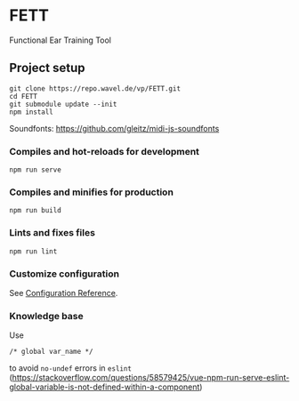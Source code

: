 # FETT
Functional Ear Training Tool

## Project setup
```
git clone https://repo.wavel.de/vp/FETT.git
cd FETT
git submodule update --init 
npm install
```

Soundfonts: https://github.com/gleitz/midi-js-soundfonts
### Compiles and hot-reloads for development
```
npm run serve
```

### Compiles and minifies for production
```
npm run build
```

### Lints and fixes files
```
npm run lint
```

### Customize configuration
See [Configuration Reference](https://cli.vuejs.org/config/).

### Knowledge base
Use
```
/* global var_name */
```
to avoid `no-undef` errors in `eslint` (https://stackoverflow.com/questions/58579425/vue-npm-run-serve-eslint-global-variable-is-not-defined-within-a-component)
